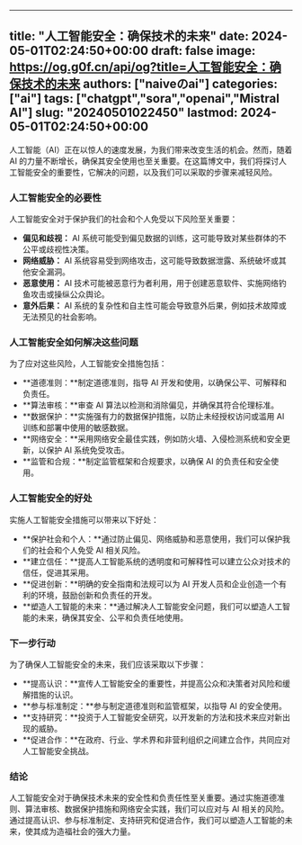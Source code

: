 
---
title: "人工智能安全：确保技术的未来"
date: 2024-05-01T02:24:50+00:00
draft: false
image: https://og.g0f.cn/api/og?title=人工智能安全：确保技术的未来
authors: ["naiveのai"]
categories: ["ai"]
tags: ["chatgpt","sora","openai","Mistral AI"]
slug: "20240501022450"
lastmod: 2024-05-01T02:24:50+00:00
---
人工智能（AI）正在以惊人的速度发展，为我们带来改变生活的机会。然而，随着 AI 的力量不断增长，确保其安全使用也至关重要。在这篇博文中，我们将探讨人工智能安全的重要性，它解决的问题，以及我们可以采取的步骤来减轻风险。

### 人工智能安全的必要性

人工智能安全对于保护我们的社会和个人免受以下风险至关重要：

- **偏见和歧视：** AI 系统可能受到偏见数据的训练，这可能导致对某些群体的不公平或歧视性决策。
- **网络威胁：** AI 系统容易受到网络攻击，这可能导致数据泄露、系统破坏或其他安全漏洞。
- **恶意使用：** AI 技术可能被恶意行为者利用，用于创建恶意软件、实施网络钓鱼攻击或操纵公众舆论。
- **意外后果：** AI 系统的复杂性和自主性可能会导致意外后果，例如技术故障或无法预见的社会影响。

### 人工智能安全如何解决这些问题

为了应对这些风险，人工智能安全措施包括：

- **道德准则：**制定道德准则，指导 AI 开发和使用，以确保公平、可解释和负责任。
- **算法审核：**审查 AI 算法以检测和消除偏见，并确保其符合伦理标准。
- **数据保护：**实施强有力的数据保护措施，以防止未经授权访问或滥用 AI 训练和部署中使用的敏感数据。
- **网络安全：**采用网络安全最佳实践，例如防火墙、入侵检测系统和安全更新，以保护 AI 系统免受攻击。
- **监管和合规：**制定监管框架和合规要求，以确保 AI 的负责任和安全使用。

### 人工智能安全的好处

实施人工智能安全措施可以带来以下好处：

- **保护社会和个人：**通过防止偏见、网络威胁和恶意使用，我们可以保护我们的社会和个人免受 AI 相关风险。
- **建立信任：**提高人工智能系统的透明度和可解释性可以建立公众对技术的信任，促进其采用。
- **促进创新：**明确的安全指南和法规可以为 AI 开发人员和企业创造一个有利的环境，鼓励创新和负责任的开发。
- **塑造人工智能的未来：**通过解决人工智能安全问题，我们可以塑造人工智能的未来，确保其安全、公平和负责任地使用。

### 下一步行动

为了确保人工智能安全的未来，我们应该采取以下步骤：

- **提高认识：**宣传人工智能安全的重要性，并提高公众和决策者对风险和缓解措施的认识。
- **参与标准制定：**参与制定道德准则和监管框架，以指导 AI 的安全使用。
- **支持研究：**投资于人工智能安全研究，以开发新的方法和技术来应对新出现的威胁。
- **促进合作：**在政府、行业、学术界和非营利组织之间建立合作，共同应对人工智能安全挑战。

### 结论

人工智能安全对于确保技术未来的安全性和负责任性至关重要。通过实施道德准则、算法审核、数据保护措施和网络安全实践，我们可以应对与 AI 相关的风险。通过提高认识、参与标准制定、支持研究和促进合作，我们可以塑造人工智能的未来，使其成为造福社会的强大力量。